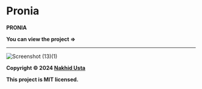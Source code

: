 # Pronia


**PRONIA**

**You can view the project =>** 
***
![Screenshot (13)(1)](https://github.com/NakhidUsta/Pronia/assets/104034460/90cfffc5-70aa-4d46-8157-4635f61df483)








**Copyright © 2024 [Nakhid Usta](https://github.com/NakhidUsta)**

**This project is MIT licensed.**
